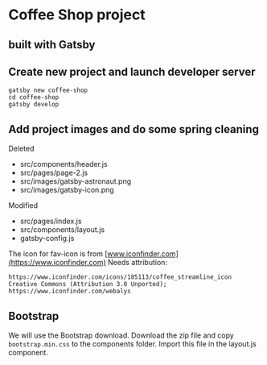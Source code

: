# Coffee Shop project

## built with Gatsby

## Create new project and launch developer server

```
gatsby new coffee-shop
cd coffee-shop
gatsby develop
```

## Add project images and do some spring cleaning

Deleted

- src/components/header.js
- src/pages/page-2.js
- src/images/gatsby-astronaut.png
- src/images/gatsby-icon.png

Modified

- src/pages/index.js
- src/components/layout.js
- gatsby-config.js

The icon for fav-icon is from [www.iconfinder.com](https://www.iconfinder.com)
Needs attribution:

```
https://www.iconfinder.com/icons/185113/coffee_streamline_icon
Creative Commons (Attribution 3.0 Unported);
https://www.iconfinder.com/webalys
```

## Bootstrap
We will use the Bootstrap download. Download the zip file and copy `bootstrap.min.css` to the components folder. Import this file in the layout.js component.